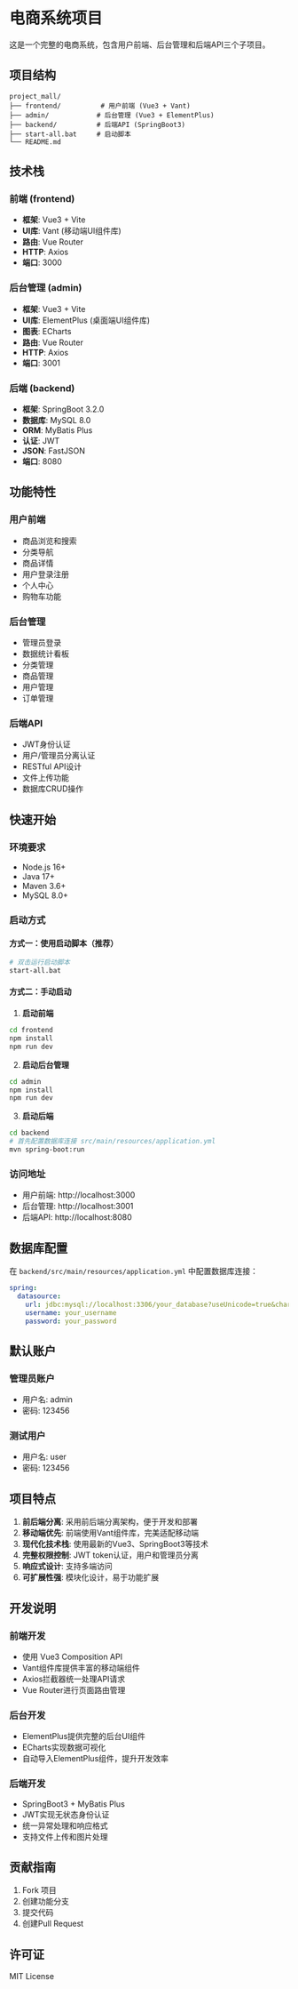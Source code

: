 # 电商系统项目

这是一个完整的电商系统，包含用户前端、后台管理和后端API三个子项目。

## 项目结构

```
project_mall/
├── frontend/          # 用户前端 (Vue3 + Vant)
├── admin/            # 后台管理 (Vue3 + ElementPlus)
├── backend/          # 后端API (SpringBoot3)
├── start-all.bat     # 启动脚本
└── README.md
```

## 技术栈

### 前端 (frontend)
- **框架**: Vue3 + Vite
- **UI库**: Vant (移动端UI组件库)
- **路由**: Vue Router
- **HTTP**: Axios
- **端口**: 3000

### 后台管理 (admin)
- **框架**: Vue3 + Vite
- **UI库**: ElementPlus (桌面端UI组件库)
- **图表**: ECharts
- **路由**: Vue Router
- **HTTP**: Axios
- **端口**: 3001

### 后端 (backend)
- **框架**: SpringBoot 3.2.0
- **数据库**: MySQL 8.0
- **ORM**: MyBatis Plus
- **认证**: JWT
- **JSON**: FastJSON
- **端口**: 8080

## 功能特性

### 用户前端
- 商品浏览和搜索
- 分类导航
- 商品详情
- 用户登录注册
- 个人中心
- 购物车功能

### 后台管理
- 管理员登录
- 数据统计看板
- 分类管理
- 商品管理
- 用户管理
- 订单管理

### 后端API
- JWT身份认证
- 用户/管理员分离认证
- RESTful API设计
- 文件上传功能
- 数据库CRUD操作

## 快速开始

### 环境要求
- Node.js 16+
- Java 17+
- Maven 3.6+
- MySQL 8.0+

### 启动方式

#### 方式一：使用启动脚本（推荐）
```bash
# 双击运行启动脚本
start-all.bat
```

#### 方式二：手动启动

1. **启动前端**
```bash
cd frontend
npm install
npm run dev
```

2. **启动后台管理**
```bash
cd admin
npm install
npm run dev
```

3. **启动后端**
```bash
cd backend
# 首先配置数据库连接 src/main/resources/application.yml
mvn spring-boot:run
```

### 访问地址
- 用户前端: http://localhost:3000
- 后台管理: http://localhost:3001
- 后端API: http://localhost:8080

## 数据库配置

在 `backend/src/main/resources/application.yml` 中配置数据库连接：

```yaml
spring:
  datasource:
    url: jdbc:mysql://localhost:3306/your_database?useUnicode=true&characterEncoding=utf8&serverTimezone=Asia/Shanghai
    username: your_username
    password: your_password
```

## 默认账户

### 管理员账户
- 用户名: admin
- 密码: 123456

### 测试用户
- 用户名: user
- 密码: 123456

## 项目特点

1. **前后端分离**: 采用前后端分离架构，便于开发和部署
2. **移动端优先**: 前端使用Vant组件库，完美适配移动端
3. **现代化技术栈**: 使用最新的Vue3、SpringBoot3等技术
4. **完整权限控制**: JWT token认证，用户和管理员分离
5. **响应式设计**: 支持多端访问
6. **可扩展性强**: 模块化设计，易于功能扩展

## 开发说明

### 前端开发
- 使用 Vue3 Composition API
- Vant组件库提供丰富的移动端组件
- Axios拦截器统一处理API请求
- Vue Router进行页面路由管理

### 后台开发
- ElementPlus提供完整的后台UI组件
- ECharts实现数据可视化
- 自动导入ElementPlus组件，提升开发效率

### 后端开发
- SpringBoot3 + MyBatis Plus
- JWT实现无状态身份认证
- 统一异常处理和响应格式
- 支持文件上传和图片处理

## 贡献指南

1. Fork 项目
2. 创建功能分支
3. 提交代码
4. 创建Pull Request

## 许可证

MIT License 
